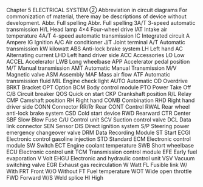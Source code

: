 Chapter 5
ELECTRICAL SYSTEM
② Abbreviation in circuit diagrams
For commonization of material, there may be descriptions of device without development.
Abbr. Full spelling Abbr. Full spelling 
3A/T 3-speed automatic transmission H/L Head lamp
4×4 Four-wheel drive IAT Intake air temperature
4A/T 4-speed automatic transmission IC Integrated circuit
A Ampere IG Ignition
A/C Air conditioner J/T Joint terminal
A/T Automatic transmission kW kilowatt
ABS Anti-lock brake system LH Left hand
AC Alternating current LHD Left hand driver side
ACC Accessories LO Low
ACCEL Accelerator LWB Long wheelbase
APP Accelerator pedal position M/T Manual transmission
AMT Automatic Manual Transmission M/V Magnetic valve
ASM Assembly MAF Mass air flow
ATF Automatic transmission fluid MIL Engine check light
AUTO Automatic OD Overdrive
BRKT Bracket OPT Option
BCM Body control module PTO Power Take Off
C/B Circuit breaker QOS Quick on start
CKP Crankshaft position R/L Relay
CMP Camshaft position RH Right hand
COMB Combination RHD Right hand driver side
CONN Connector RR/Rr Rear
CONT Control RWAL Rear wheel anti-lock brake system
CSD Cold start device RWD Rearward
CTR Center SBF Slow Blow Fuse
C/U Control unit SCV Suction control valve
DCL Data link connector SEN Sensor
DIS Direct ignition system S/P Steering power emergency changeover
valve
DRM Data Recording Module ST Start
ECGI Electronic control gasoline injection STD Standard
ECM Electronic control module SW Switch
ECT Engine coolant temperature SWB Short wheelbase
ECU Electronic control unit TCM Transmission control module
EFE Early fuel evaporation V Volt
EHGU Electronic and hydraulic control unit VSV Vacuum switching valve
EGR Exhaust gas recirculation W Watt
FL Fusible link W/ With
FRT Front W/O Without
FT Fuel temperature WOT Wide open throttle
FWD Forward W/S Weld splice 
HI High
